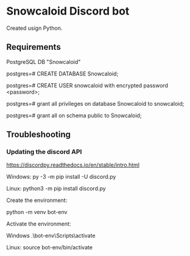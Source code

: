 # Snowcaloid Discord bot

Created usign Python.

## Requirements

PostgreSQL DB "Snowcaloid"

postgres=# CREATE DATABASE Snowcaloid;

postgres=# CREATE USER snowcaloid with encrypted password \<password\>;

postgres=# grant all privileges on database Snowcaloid to snowcaloid;

postgres=# grant all on schema public to Snowcaloid;

## Troubleshooting

### Updating the discord API

<https://discordpy.readthedocs.io/en/stable/intro.html>

Windows: py -3 -m pip install -U discord.py

Linux: python3 -m pip install discord.py

Create the environment:

python -m venv bot-env

Activate the environment:

Windows .\bot-env\Scripts\activate

Linux: source bot-env/bin/activate

